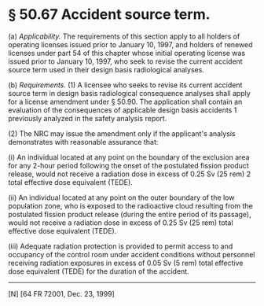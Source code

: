 # § 50.67   Accident source term.

(a) *Applicability.* The requirements of this section apply to all holders of operating licenses issued prior to January 10, 1997, and holders of renewed licenses under part 54 of this chapter whose initial operating license was issued prior to January 10, 1997, who seek to revise the current accident source term used in their design basis radiological analyses.


(b) *Requirements.* (1) A licensee who seeks to revise its current accident source term in design basis radiological consequence analyses shall apply for a license amendment under § 50.90. The application shall contain an evaluation of the consequences of applicable design basis accidents 
1 previously analyzed in the safety analysis report.


(2) The NRC may issue the amendment only if the applicant's analysis demonstrates with reasonable assurance that:


(i) An individual located at any point on the boundary of the exclusion area for any 2-hour period following the onset of the postulated fission product release, would not receive a radiation dose in excess of 0.25 Sv (25 rem) 
2 total effective dose equivalent (TEDE).


(ii) An individual located at any point on the outer boundary of the low population zone, who is exposed to the radioactive cloud resulting from the postulated fission product release (during the entire period of its passage), would not receive a radiation dose in excess of 0.25 Sv (25 rem) total effective dose equivalent (TEDE).


(iii) Adequate radiation protection is provided to permit access to and occupancy of the control room under accident conditions without personnel receiving radiation exposures in excess of 0.05 Sv (5 rem) total effective dose equivalent (TEDE) for the duration of the accident.



---

[N] [64 FR 72001, Dec. 23, 1999]




